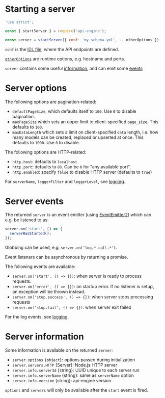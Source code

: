 # Starting a server

```javascript
'use strict';

const { startServer } = require('api-engine');

const server = startServer({ conf: 'my_schema.yml', ...otherOptions });
```

`conf` is the [IDL file](idl.md), where the API endpoints are defined.

[`otherOptions`](#server-options) are runtime options, e.g. hostname and ports.

`server` contains some useful [information](#server-information),
and can emit some [events](#server-events)

# Server options

The following options are pagination-related:
  - `defaultPageSize`, which defaults itself to `100`.
    Use `0` to disable pagination.
  - `maxPageSize` which sets an upper limit to client-specified `page_size`.
    This defaults to `100`.
  - `maxDataLength` which sets a limit on client-specified `data` length,
    i.e. how many models can be created, replaced or upserted at once.
    This defaults to `1000`. Use `0` to disable.

The following options are HTTP-related:
  - `http.host`: defaults to `localhost`
  - `http.port`: defaults to `80`. Can be `0` for "any available port".
  - `http.enabled`: specify `false` to disable HTTP server (defaults to `true`)

For `serverName`, `loggerFilter` and `loggerLevel`, see [logging](logging.md).

# Server events

The returned `server` is an event emitter
(using [EventEmitter2](https://github.com/asyncly/EventEmitter2))
which can e.g. be listened to as:

```javascript
server.on('start', () => {
  serverHasStarted();
});
```

Globbing can be used, e.g. `server.on('log.*.call.*')`.

Event listeners can be asynchronous by returning a promise.

The following events are available:
  - `server.on('start', () => {})`: when server is ready to process requests.
  - `server.on('error', () => {})`: on startup error.
    If no listener is setup, an exception will be thrown instead.
  - `server.on('stop.success', () => {})`: when server stops processing requests
  - `server.on('stop.fail', () => {})`: when server exit failed

For the log events, see [logging](logging.md).

# Server information

Some information is available on the returned `server`:
  - `server.options` `{object}`: options passed during initialization
  - `server.servers.HTTP` {Server}: Node.js HTTP server
  - `server.info.serverId` {string}: UUID unique to each server run
  - `server.info.serverName` {string}: same as `serverName` option
  - `server.info.version` {string}: api-engine version

`options` and `servers` will only be available after the `start` event is fired.
